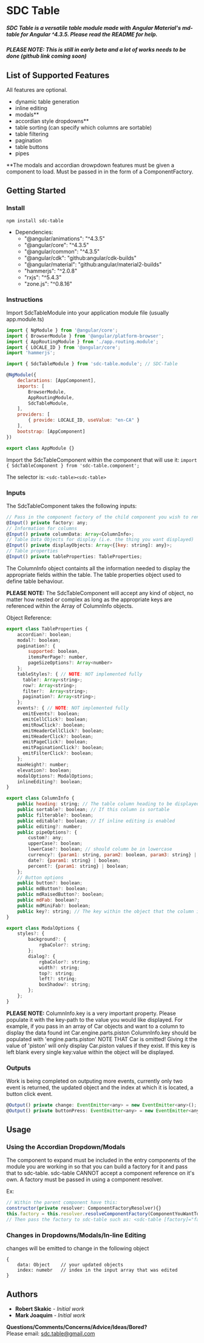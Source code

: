 # __SDC Table__

##### SDC Table is a versatile table module made with Angular Material's md-table for Angular ^4.3.5. Please read the README for help.

##### PLEASE NOTE: This is still in early beta and a lot of works needs to be done (github link coming soon)

## List of Supported Features
All features are optional.
* dynamic table generation
* inline editing
* modals**
* accordian style dropdowns**
* table sorting (can specify which columns are sortable)
* table filtering
* pagination
* table buttons
* pipes

**The modals and accordian drowpdown features must be given a component to load. Must be passed in in the form of a ComponentFactory.

## Getting Started

### Install
``` npm install sdc-table ```

* Dependencies: 
	* "@angular/animations": "^4.3.5"
	* "@angular/core": "^4.3.5"
	* "@angular/common": "^4.3.5"
	* "@angular/cdk": "github:angular/cdk-builds"
	* "@angular/material": "github:angular/material2-builds"
	* "hammerjs": "^2.0.8"
	* "rxjs": "^5.4.3"
	* "zone.js": "^0.8.16"
### Instructions
Import SdcTableModule into your application module file (usually app.module.ts)
```javascript 
import { NgModule } from '@angular/core';
import { BrowserModule } from '@angular/platform-browser';
import { AppRoutingModule } from './app.routing.module';
import { LOCALE_ID } from '@angular/core';
import 'hammerjs';

import { SdcTableModule } from 'sdc-table.module'; // SDC-Table

@NgModule({
    declarations: [AppComponent],
    imports: [
        BrowserModule,
        AppRoutingModule,
        SdcTableModule,
    ],
    providers: [
        { provide: LOCALE_ID, useValue: "en-CA" }
    ],
    bootstrap: [AppComponent]
})

export class AppModule {}
```

Import the SdcTableComponent within the component that will use it:
``` import { SdcTableComponent } from 'sdc-table.component'; ```

The selector is: ``` <sdc-table><sdc-table> ```

### Inputs

The SdcTableComponent takes the following inputs:

```javascript
// Pass in the component factory of the child component you wish to render in dropdowns/modals
@Input() private factory: any;
// Information for columns
@Input() private columnData: Array<ColumnInfo>;
// Table Data Objects for display (i.e. the thing you want displayed)
@Input() private displayObjects: Array<{[key: string]: any}>;
// Table properties
@Input() private tableProperties: TableProperties;

```

The ColumnInfo object containts all the information needed to display the appropriate fields within the table. The table properties object used to define table behaviour.

__PLEASE NOTE:__ The SdcTableComponent will accept any kind of object, no matter how nested or complex as long as the appropriate keys are referenced within the Array of ColumnInfo objects.

Object Reference: 
```javascript
export class TableProperties {
    accordian?: boolean;
    modal?: boolean;
    pagination?: {
        supported: boolean,
        itemsPerPage?: number,
        pageSizeOptions?: Array<number>
    };
    tableStyles?: { // NOTE: NOT implemented fully
      table?: Array<string>;
      row?: Array<string>;
      filter?:  Array<string>; 
      pagination?: Array<string>;
    };
    events?: { // NOTE: NOT implemented fully
      emitEvents?: boolean;
      emitCellClick?: boolean;
      emitRowClick?: boolean;
      emitHeaderCellClick?: boolean;
      emitHeaderClick?: boolean;
      emitPageClick?: boolean;
      emitPaginationClick?: boolean;
      emitFilterClick?: boolean;
    };
    maxHeight?: number;
    elevation?: boolean;
    modalOptions?: ModalOptions;
    inlineEditing?: boolean;
}

export class ColumnInfo {
    public heading: string; // The table column heading to be displayed
    public sortable?: boolean; // If this column is sortable
    public filterable?: boolean;
    public editable?: boolean; // If inline editing is enabled
    public editing?: number;
    public pipeOptions?: {
        custom?: any;
        upperCase?: boolean; 
        lowerCase?: boolean; // should column be in lowercase
        currency?: {param1: string, param2: boolean, param3: string} | boolean;
        date?: {param1: string} | boolean;
        percent?: {param1: string} | boolean;
    };
    // Button options
    public button?: boolean; 
    public mdButton?: boolean;
    public mdRaisedButton?: boolean;
    public mdFab: boolean?;
    public mdMiniFab?: boolean;
    public key?: string; // The key within the object that the column is to display
}

export class ModalOptions {
    styles?: {
        background?: {
            rgbaColor?: string;
        };
        dialog?: {
            rgbaColor?: string;
            width?: string;
            top?: string;
            left?: string;
            boxShadow?: string;
        };
    };
}
```

__PLEASE NOTE:__ ColumnInfo.key is a very important property. Please populate it with the key-path to the value you would like displayed. For example, if you pass in an array of Car objects and want to a column to display the data found int Car.engine.parts.piston ColumnInfo.key should be populated with 'engine.parts.piston' NOTE THAT Car is omitted! Giving it the value of 'piston' will only display Car.piston values if they exist. If this key is left blank every single key:value within the object will be displayed.

### Outputs
Work is being completed on outputing more events, currently only two event is returned, the updated object and the index at which it is located, a button click event.

```javascript
@Output() private change: EventEmitter<any> = new EventEmitter<any>();
@Output() private buttonPress: EventEmitter<any> = new EventEmitter<any>();
```

## Usage

### Using the Accordian Dropdown/Modals

The component to expand must be included in the entry components of the module you are working in so that you can build a factory for it and pass that to sdc-table. sdc-table CANNOT accept a component reference on it's own. A factory must be passed in using a component resolver.

Ex:
```javascript
// Within the parent component have this:
constructor(private resolver: ComponentFactoryResolver){}
this.factory = this.resolver.resolveComponentFactory(ComponentYouWantToDisplayInDropDownOrModal);
// Then pass the factory to sdc-table such as: <sdc-table [factory]="factory"><sdc-table>
```


### Changes in Dropdowns/Modals/In-line Editing

changes will be emitted to change in the following object
```
{
    data: Object    // your updated objects
    index: numebr   // index in the input array that was edited
}
```

## Authors

* **Robert Skakic** - *Initial work*
* **Mark Joaquim** - *Initial work*

__Questions/Comments/Concerns/Advice/Ideas/Bored?__ \
Please email: sdc.table@gmail.com